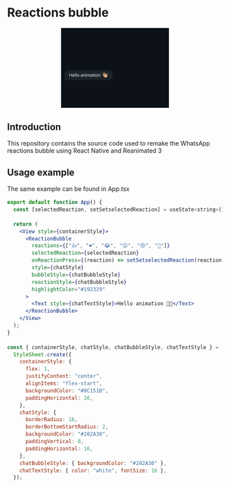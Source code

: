 # Reactions bubble

<div align="center">
  <img src="assets/reaction_bubble.gif" alt="Reaction Bubble" title="Reaction Bubble" width="50%">
</div>

## Introduction

This repository contains the source code used to remake the WhatsApp reactions bubble using React Native and Reanimated 3

## Usage example

The same example can be found in App.tsx

```jsx
export default function App() {
  const [selectedReaction, setSetselectedReaction] = useState<string>();

  return (
    <View style={containerStyle}>
      <ReactionBubble
        reactions={["👍", "❤️", "😂", "😮", "😢", "🤲"]}
        selectedReaction={selectedReaction}
        onReactionPress={(reaction) => setSetselectedReaction(reaction)}
        style={chatStyle}
        bubbleStyle={chatBubbleStyle}
        reactionStyle={chatBubbleStyle}
        highlightColor="#192329"
      >
        <Text style={chatTextStyle}>Hello animation 👋🏼</Text>
      </ReactionBubble>
    </View>
  );
}

const { containerStyle, chatStyle, chatBubbleStyle, chatTextStyle } =
  StyleSheet.create({
    containerStyle: {
      flex: 1,
      justifyContent: "center",
      alignItems: "flex-start",
      backgroundColor: "#0C151B",
      paddingHorizontal: 16,
    },
    chatStyle: {
      borderRadius: 16,
      borderBottomStartRadius: 2,
      backgroundColor: "#202A30",
      paddingVertical: 8,
      paddingHorizontal: 16,
    },
    chatBubbleStyle: { backgroundColor: "#202A30" },
    chatTextStyle: { color: "white", fontSize: 16 },
  });
```
